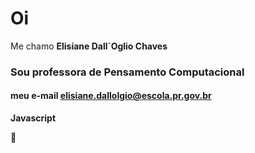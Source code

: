 # Oi
Me chamo **Elisiane Dall´Oglio Chaves**
### Sou professora de Pensamento Computacional
#### meu e-mail elisiane.dallolgio@escola.pr.gov.br
**Javascript**

:robot:



